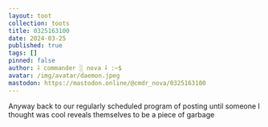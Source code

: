```yaml
---
layout: toot
collection: toots
title: 0325163100
date: 2024-03-25
published: true
tags: []
pinned: false
author: ⸸ commander ░ nova ⸸ :~$
avatar: /img/avatar/daemon.jpeg
mastodon: https://mastodon.online/@cmdr_nova/0325163100
---
```


Anyway back to our regularly scheduled program of posting until someone I thought was cool reveals themselves to be a piece of garbage
